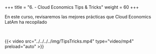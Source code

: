 +++ 
title = "6. - Cloud Economics Tips & Tricks" 
weight = 60
+++

En este curso, revisaremos las mejores prácticas que Cloud Economics LatAm ha recopilado

<br>

{{< video src="../../../../img/TipsTricks.mp4" type="video/mp4" preload="auto" >}}